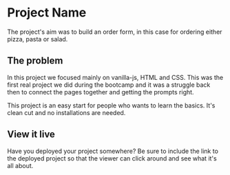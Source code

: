 # Project Name

The project's aim was to build an order form, in this case for ordering either pizza, pasta or salad.

## The problem

In this project we focused mainly on vanilla-js, HTML and CSS. This was the first real project we did during the bootcamp and it was a struggle back then to connect the pages together and getting the prompts right.

This project is an easy start for people who wants to learn the basics. It's clean cut and no installations are needed. 

## View it live

Have you deployed your project somewhere? Be sure to include the link to the deployed project so that the viewer can click around and see what it's all about.
